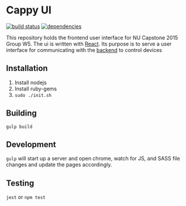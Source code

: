 # Cappy UI
[![build status](https://img.shields.io/travis/cappity-cappity-capstone/ui.svg?style=flat)](https://travis-ci.org/cappity-cappity-capstone/ui)
[![dependencies](https://img.shields.io/gemnasium/cappity-cappity-capstone/ui.svg?style=flat)](https://gemnasium.com/cappity-cappity-capstone/ui)

This repository holds the frontend user interface for NU Capstone 2015 Group W5.
The ui is written with [React](https://facebook.github.io/react/).
Its purpose is to serve a user interface for communicating with the [backend](https://github.com/cappity-cappity-capstone/backend) to control devices

## Installation

1. Install nodejs
2. Install ruby-gems
3. `sudo ./init.sh`

## Building

`gulp build`

## Development

`gulp` will start up a server and open chrome, watch for JS, and SASS file changes and update the pages accordingly.

## Testing

`jest` or `npm test`
